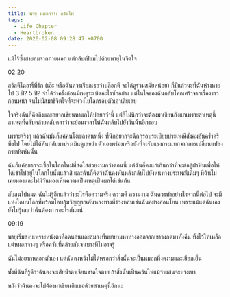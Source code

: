 ```yaml
---
title: พายุ หมอกจาง ควันไฟ
tags:
  - Life Chapter
  - Heartbroken
date: 2020-02-08 09:28:47 +0700
---
```


แม้ไร้ซึ่งสายลมจากภายนอก แต่กลับเปี่ยมไปด้วยพายุในจิตใจ

02:20

สวัสดีไดอารี่ที่รัก (เอ๊ะ หรือฉันควรเรียกเธอว่าบล๊อกดี จะได้ดูร่วมสมัยหน่อย) กี่ปีแล้วนะที่ฉันห่างหายไป 3 ปี? 5 ปี? จำได้ว่าครั้งก่อนมีเหตุระเบิดอะไรซักอย่าง แต่ในใจของฉันกลับโศกเศร้าจากเรื่องราวก่อนหน้า จนไม่มีสมาธิจิตใจที่จะห่วงใยโลกรอบตัวเอาเสียเลย

ใจจริงฉันก็คิดถึงและอยากเขียนหาแกให้บ่อยกว่านี้ แต่ก็ไม่นึกว่าจะต้องมาเขียนถึงแกเพราะสาเหตุนี้ สาเหตุที่คลับคล้ายคลับคลาว่าจะย้อนเวลาให้ฉันกลับไปยังวันนั้นอีกรอบ

เพราะจริงๆ แล้วฉันมันก็แค่คนโง่เขลาคนหนึ่ง ที่นึกอยากจะฉีกกรอบระเบียบประเพณีสังคมอันคร่ำครึทิ้งไป โดยไม่ได้หันกลับมาประเมินดูเลยว่า ตัวเองพร้อมหรือยังที่จะรับแรงกระแทกจากการเปลี่ยนแปลงกระทันหันนั้น

ฉันก็แค่อยากจะเชื่อในโลกใหม่ที่สดใสสวยงามกว่าตอนนี้ แต่ฉันก็คงแก่เกินกว่าที่จะต่อสู้ฝ่าฟันเพื่อให้ได้เข้าไปอยู่ในโลกใบนั้นแล้วสิ และฉันก็คิดว่าฉันคงหันหลังกลับไปยังหนทางประเพณีเดิมๆ ที่ฉันไม่เคยมองและไม่มีวันมองเห็นความเป็นเหตุเป็นผลได้เช่นกัน

สับสนไปหมด ฉันไม่รู้อีกแล้วว่าอะไรคือความจริง ความดี ความงาม ฉันควรทำอย่างไรจากนี้ต่อไป จะมีแห่งใดบนโลกที่พร้อมโอบอุ้มวิญญาณอันหลงทางที่ร่วงหล่นเช่นฉันอย่างอ่อนโยน เพราะแม้แต่ฉันเองยังไม่รู้เลยว่าฉันต้องการอะไรกันแน่

09:19

พายุเริ่มสงบเพราะหนังตาที่อดนอนและสมองที่พยายามหาทางออกจากเขาวงกตมาทั้งคืน ทิ้งไว้ให้เหลือแต่หมอกจางๆ หรือควันที่คล้ายกันจนบางทีไม่อาจรู้

ฉันไม่อยากหลอกตัวเอง แต่ฉันคงหวังไม่ได้หรอกว่าสิ่งนั้นจะเป็นหมอกที่งดงามและเยือกเย็น

ทั้งที่ฉันก็รู้ดีว่าฉันคงจะเสียน้ำตาเจียนขาดใจตาย ถ้าสิ่งนั้นเป็นควันไฟแม้ว่าแสนจะบางเบา

หวังว่าฉันคงจะไม่ต้องมาเขียนถึงเธอด้วยสาเหตุนี้อีกนะ
